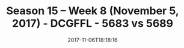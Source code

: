 ---
title: Season 15 – Week 8 (November 5, 2017) - DCGFFL - 5683 vs 5689
teams_score:
- team: 5683
  score: 20
- team: 5689
  score: 25
mvp: John Boyd, John Clemons
game-ball: Larry Womack, Bradley W
sportsperson: Steven Hiebing, Bradley W
season: 15
week: 8
date: '2017-11-06T18:18:16'
pageid: season-15-week-8-november-5-2017-5683-vs-5689
---